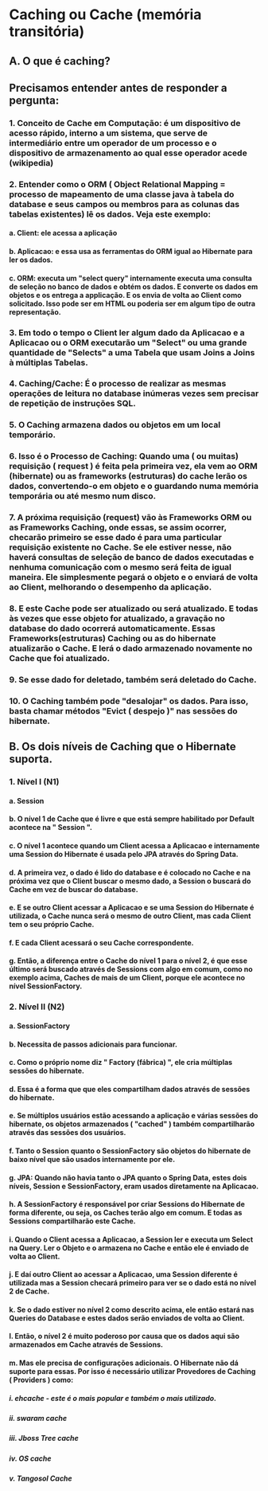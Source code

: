 # Caching ou Cache (memória transitória)
## A. O que é caching?
## Precisamos entender antes de responder a pergunta:
### 1. Conceito de Cache em Computação: é um dispositivo de acesso rápido, interno a um sistema, que serve de intermediário entre um operador de um processo e o dispositivo de armazenamento ao qual esse operador acede (wikipedia)
### 2. Entender como o ORM ( Object Relational Mapping = processo de mapeamento de uma classe java à tabela do database e seus campos ou membros para as colunas das tabelas existentes) lê os dados. Veja este exemplo:
#### a. Client: ele acessa a aplicação
#### b. Aplicacao: e essa usa as ferramentas do ORM igual ao Hibernate para ler os dados. 
#### c. ORM: executa um "select query" internamente executa uma consulta de seleção no banco de dados e obtém os dados. E converte os dados em objetos e os entrega a applicação. E os envia de volta ao Client como solicitado. Isso pode ser em HTML ou poderia ser em algum tipo de outra representação.
### 3. Em todo o tempo o Client ler algum dado da Aplicacao e a Aplicacao ou o ORM executarão um "Select" ou uma grande quantidade de "Selects" a uma Tabela que usam Joins a Joins à múltiplas Tabelas.
### 4. Caching/Cache: É o processo de realizar as mesmas operações de leitura no database inúmeras vezes sem precisar de repetição de instruções SQL.
### 5. O Caching armazena dados ou objetos em um local temporário.
### 6. Isso é o Processo de Caching: Quando uma ( ou muitas) requisição ( request ) é feita pela primeira vez, ela vem ao ORM (hibernate) ou as frameworks (estruturas) do cache lerão os dados, convertendo-o em objeto e o guardando numa memória temporária ou até mesmo num disco.
### 7. A próxima requisição (request) vão às Frameworks ORM ou as Frameworks Caching, onde essas, se assim ocorrer, checarão primeiro se esse dado é para uma particular requisição existente no Cache. Se ele estiver nesse, não haverá consultas de seleção de banco de dados executadas e nenhuma comunicação com o mesmo será feita de igual maneira. Ele simplesmente pegará o objeto e o enviará de volta ao Client, melhorando o desempenho da aplicação.
### 8. E este Cache pode ser atualizado ou será atualizado. E todas às vezes que esse objeto for atualizado, a gravação no database do dado ocorrerá automaticamente. Essas Frameworks(estruturas) Caching ou as do hibernate atualizarão o Cache. E lerá o dado armazenado novamente no Cache que foi atualizado.
### 9. Se esse dado for deletado, também será deletado do Cache.
### 10. O Caching também pode "desalojar" os dados. Para isso, basta chamar métodos "Evict ( despejo )" nas sessões do hibernate.
## B. Os dois níveis de Caching que o Hibernate suporta.
### 1. Nível I (N1)
#### a. Session
#### b. O nível 1 de Cache que é livre e que está sempre habilitado por Default acontece na " Session ".
#### c. O nível 1 acontece quando um Client acessa a Aplicacao e internamente uma Session do Hibernate é usada pelo JPA através do Spring Data.
#### d. A primeira vez, o dado é lido do database e é colocado no Cache e na próxima vez que o Client buscar o mesmo dado, a Session o buscará do Cache em vez de buscar do database.
#### e. E se outro Client acessar a Aplicacao e se uma Session do Hibernate é utilizada, o Cache nunca será o mesmo de outro Client, mas cada Client tem o seu próprio Cache.
#### f. E cada Client acessará o seu Cache correspondente.
#### g. Então, a diferença entre o Cache do nível 1 para o nível 2, é que esse último será buscado através de Sessions com algo em comum, como no exemplo acima, Caches de mais de um Client, porque ele acontece no nível SessionFactory.
### 2. Nível II (N2)
#### a. SessionFactory
#### b. Necessita de passos adicionais para funcionar.
#### c. Como o próprio nome diz " Factory (fábrica) ", ele cria múltiplas sessões do hibernate.
#### d. Essa é a forma que que eles compartilham dados através de sessões do hibernate.
#### e. Se múltiplos usuários estão acessando a aplicação e várias sessões do hibernate, os objetos armazenados ( "cached" ) também compartilharão através das sessões dos usuários.
#### f. Tanto o Session quanto o SessionFactory são objetos do hibernate de baixo nível que são usados internamente por ele.
#### g. JPA: Quando não havia tanto o JPA quanto o Spring Data, estes dois níveis, Session e SessionFactory, eram usados diretamente na Aplicacao.
#### h. A SessionFactory é responsável por criar Sessions do Hibernate de forma diferente, ou seja, os Caches terão algo em comum. E todas as Sessions compartilharão este Cache.
#### i. Quando o Client acessa a Aplicacao, a Session ler e executa um Select na Query. Ler o Objeto e o armazena no Cache e então ele é enviado de volta ao Client.
#### j. E daí outro Client ao acessar a Aplicacao, uma Session diferente é utilizada mas a Session checará primeiro para ver se o dado está no nível 2 de Cache.
#### k. Se o dado estiver no nível 2 como descrito acima, ele então estará nas Queries do Database e estes dados serão enviados de volta ao Client.
#### l. Então, o nível 2 é muito poderoso por causa que os dados aqui são armazenados em Cache através de Sessions.
#### m. Mas ele precisa de configurações adicionais. O Hibernate não dá suporte para essas. Por isso é necessário utilizar Provedores de Caching ( Providers ) como:
##### i. ehcache - este é o mais popular e também o mais utilizado.
##### ii. swaram cache
##### iii. Jboss Tree cache
##### iv. OS cache
##### v. Tangosol Cache
